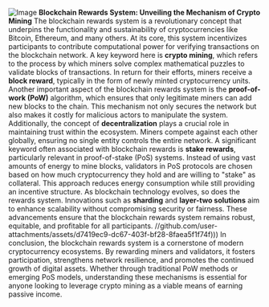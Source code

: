 
![Image](https://github.com/user-attachments/assets/d7419ec9-dc67-403f-bf28-8faea5f1f74f)
**Blockchain Rewards System: Unveiling the Mechanism of Crypto Mining**
The blockchain rewards system is a revolutionary concept that underpins the functionality and sustainability of cryptocurrencies like Bitcoin, Ethereum, and many others. At its core, this system incentivizes participants to contribute computational power for verifying transactions on the blockchain network. A key keyword here is **crypto mining**, which refers to the process by which miners solve complex mathematical puzzles to validate blocks of transactions. In return for their efforts, miners receive a **block reward**, typically in the form of newly minted cryptocurrency units.
Another important aspect of the blockchain rewards system is the **proof-of-work (PoW)** algorithm, which ensures that only legitimate miners can add new blocks to the chain. This mechanism not only secures the network but also makes it costly for malicious actors to manipulate the system. Additionally, the concept of **decentralization** plays a crucial role in maintaining trust within the ecosystem. Miners compete against each other globally, ensuring no single entity controls the entire network.
A significant keyword often associated with blockchain rewards is **stake rewards**, particularly relevant in proof-of-stake (PoS) systems. Instead of using vast amounts of energy to mine blocks, validators in PoS protocols are chosen based on how much cryptocurrency they hold and are willing to "stake" as collateral. This approach reduces energy consumption while still providing an incentive structure.
As blockchain technology evolves, so does the rewards system. Innovations such as **sharding** and **layer-two solutions** aim to enhance scalability without compromising security or fairness. These advancements ensure that the blockchain rewards system remains robust, equitable, and profitable for all participants.
 //github.com/user-attachments/assets/d7419ec9-dc67-403f-bf28-8faea5f1f74f)))
In conclusion, the blockchain rewards system is a cornerstone of modern cryptocurrency ecosystems. By rewarding miners and validators, it fosters participation, strengthens network resilience, and promotes the continued growth of digital assets. Whether through traditional PoW methods or emerging PoS models, understanding these mechanisms is essential for anyone looking to leverage crypto mining as a viable means of earning passive income.
